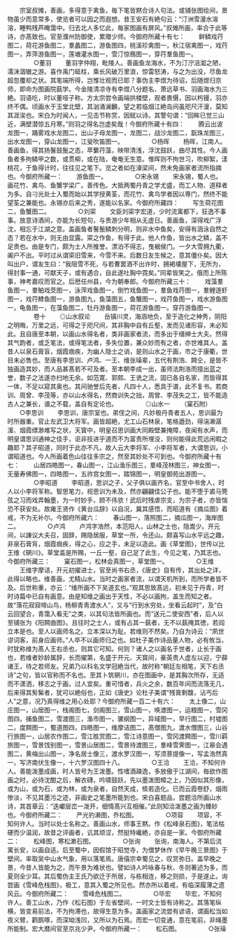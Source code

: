 <!-- { "loadSidebar": true } -->
　　宗室叔傩，善画，多得意于禽鱼，毎下笔皆黙合诗人句法。或铺张图绘间，景物虽少而意常多，使览者可以因之而遐想。昔王安石有絶句云：“汀洲雪漫水溶溶，睡鸭残芦晻霭中。归去北人多忆此，毎家图画有屏风。”叔傩所画，率合于此等诗，亦髙致也。官至濮州防御使，累赠少师。今御府所藏十有七：
　　鲜鳞戏荇图二，荷花游鱼图二，羣蠡图二，游鱼图四，桃溪珍禽图一，秋江宿禽图一，戏荇图一，弄萍游鱼图一，莲塘灌水图一，雪汀惊鴈图一，穿荇羣鱼图一。
　　
　　○董羽
　　董羽字仲翔，毗陵人。善画鱼龙海水，不为汀泞沮洳之陋，濡沫涸辙之游。喜作禹门砥柱，乘长风破万里浪，惊雷怒涛，与之为出没，尽鱼龙超忽覆却之状。其笔端所得，岂惟壮观而已耶？事伪主李煜为待诏，后随煜归京师，即命为图画院蓺学。今金陵清凉寺有李煜八分题名、萧远草书、羽画海水为三絶。羽语吃，时以董哑子称。方太宗尝令画端拱楼壁，观者畏慑，因以杇镘，羽亦终不偶。顷画水于玉堂北壁，其汹涌澜飜，望之若临烟江絶岛间虽咫尺汗漫，莫知其涯涘也。宋白为时闻人，一见击节称赏，因赋以诗。其警句谓：“回眸已觉三山近，满壁潜惊五月寒。”则羽之得名岂虚矣哉！今御府所藏十有四：
　　腾云出波龙图一，踊雾戏水龙图二，出山子母龙图一，龙图二，战沙龙图二，翫珠龙图三，出水龙图一，穿山龙图一，江叟吹笛图一。
　　
　　○杨晖
　　杨晖，江南人。善画鱼，得其扬鬐鼓鬛之态，苹蘩荇藻，映带清浅，浮沈鼓跃，曲尽其性。今人画鱼者多拘鳞甲之数，或贯柳，或在陆，奄奄无生意。惟晖则不拘世习，吹柳絮，漾桃花，于鱼得计时，往往见之笔下。览之者如在濠梁间，然未免画家者流所指摘也。今御府所藏一：
　　游鱼图一。
　　
　　○宋永锡
　　宋永锡，蜀人也。画花竹、禽鸟、鱼蟹学梁广。善传色。大抵两蜀丹青之学尤盛，而工人物、道释者为多。自刁光处士入蜀而始以其学授黄荃，而花竹、禽鸟学者因以専门，然终不能望荃之兼能也。永锡亦后来之秀，遂能以名家。今御府所藏四：
　　写生荷花图二，鱼蟹图二。
　　
　　○刘寀
　　文臣刘寀字宏道，少时流寓都下，狂逸不事事。放意诗酒间，亦能为长短句，与贵游少年相从无虚日。善画鱼，深得戏广浮沈，相忘于江湖之意。盖画鱼者鬐鬛鳞刺分明，则非水中鱼矣，安得有涵泳自然之态？若在水中，则无由显露。寀之作鱼，有得于此。他人作鱼，皆出水之鳞，盖不足贵也。由是专门，颇为士人所推誉。漂泊不得志，曳裾侯门。一夕大雪拥九衢，阖户不出。平时过从谓寀旧雪来，今雪不来。后数日友生候之，意其僵仆矣。因大叫出户，谓友生曰：“我阻雪不死，与若曹罢酒不出许时，拥褐壊屋下，无所为，得封事一通，可献天子，或有遇合，自此遂吐胸中霓矣。”同辈皆笑之。俄而上所陈事，神考嘉叹而官之。后厯任州县，今为朝奉郎。今御府所藏三十：
　　戏藻羣鱼图一，羣鲌戏茭图一，泳萍戏鱼图一，倒竹戏鱼图一，羣鱼戏荇图一，羣鲤逐虾图一，戏荇鯚鱼图一，游鱼图九，鱼藻图五，鱼蟹图一，戏荇鱼图一，戏水游鱼图一，龟鱼图一，在藻鱼图二，牡丹游鱼图一，荷花游鱼图一。穿荇游鱼图一。
　　
　　卷十
　　◎山水叙论
　　岳镇川灵，海涵地负，至于造化之神秀，阴阳之明晦，万里之远，可得之于咫尺间，其非胸中自有丘壑，发而见诸形容，未必知此。且自唐至本朝，以画山水得名者，类非画家者流，而多出于缙绅士大夫。然得其气韵者，或乏笔法，或得笔法者，多失位置，兼众妙而有之者，亦世难其人。盖昔人以泉石膏盲，烟霞痼疾，为幽人隐士之诮，是则山水之于画，市之于康衢，世目未必售也。至唐有李思训、卢鸿、一王、维张璪辈，五代有荆浩、闗仝，是皆不独画造其妙，而人品甚髙若不可及者。至本朝李成一出，虽师法荆浩而擅出蓝之誉，数子之法遂亦扫地无余。如范寛、郭熙、王诜之流，固已各自名家，而皆得其一体，不足以窥其奥也。其间驰誉后先者，凡四十人，悉具于谱，此不复书。若商训、周曾、李茂等，亦以山水得名，然商训失之拙，周曾、李茂失之工，皆不能造古人之兼长，谱之不载，盖自有定论也。
　　
　　◎山水一
　　（窠石附）
　　○李思训
　　李思训，唐宗室也。弟侄之间，凡妙极丹青者五人，思训最为时所器重。官止左武卫大将军。画皆超絶，尤工山石林泉，笔格遒劲，得湍濑潺湲、烟霞缥渺难写之状，天寳中，明皇召思训画大同殿壁兼掩障，夜闻有水声，而明皇谓思训通神之佳手，讵非技进乎道而不为富贵所埋没，则何能得此荒远闲暇之趣耶？其子昭道，同时于此亦不凡，故人云大李将军、小李将军者，大谓思训，小谓昭道也。今人所画着色山往往多宗之，然至其妙处不可到也。今御府所藏十有七：
　　山居四皓图一，春山图一，江山渔乐图三，羣峰茂林图三，神女图一，无量寿佛图一，四皓图一，五祚宫女图一，踏锦图一，明皇御苑出游图一。
　　
　　○李昭道
　　李昭道，思训之子，父子俱以画齐名，官至中书舍人，时人以小李将军称。智思笔力，视思训为未及，然亦翩翩佳公子也。能不堕于裘马筦弦之习而戏弄翰墨，为一时妙手，顾不伟欤！武后时残虐宗支，为宗子者，亦皆惴恐不获安处。故雍王贤作《黄台瓜辞》以自况，冀其感悟，而昭道有《摘瓜图》着戒，不为无补尔。今御府所藏六：
　　春山图一，落照图二，摘瓜图一，海岸图二。
　　
　　○卢鸿
　　卢鸿字浩然，本范阳人，山林之士也，隐嵩少。开元间，以諌议大夫召，固辞，赐隐居服，草堂一所，令还山。颇喜写山水平远之趣，非泉石膏肓，烟霞痼疾，得之心，应之手，未足以造此。画《草堂图》，世传以比王维《辋川》。草堂盖是所赐，一丘一壑，自己足了此生，今见之笔，乃其志也。今御府所藏三：
　　窠石图一，松林会真图一，草堂图一。
　　
　　○王维
　　王维字摩诘，开元初擢进士，官至尚书右丞，《唐史》自有传，其出处之详，此得以略也。维善画，尤精山水。当时之画家者流，以谓天机所到，而所学者皆不及。后世称重，亦云：“维所画不下吴道玄也。”观其思致髙远，初未见于丹青，时时诗篇中已自有画意。由是知维之画出于天性，不必以画拘，盖生而知之者。故“落花寂寂啼山鸟，杨柳青靑渡水人”，又与“行到水穷处，坐看云起时”，及“白云回望合，青霭入看无”之类，以其句法皆所画也。而“送元二使安西”者，后人以至铺张为《阳闗曲图》。且往时之士人，或有占其一蓺者，无不以蓺掩其徳，若阎立本是也。至人以画师名之。立本深以为耻。若维则不然矣。乃自为诗云：“夙世谬词客，前身应画师。”人卒不以画师归之也。如杜子美作诗品量人物，必有攸当，时犹称维为髙人王右丞也，则其它可知。何则？诸人之以画名于世者，止长于画也，若维者妙龄属辞，长而擢第，名盛于开元、天寳间，豪英贵人虚左以迎，宁薛诸王，待之若师友。兄弟乃以科名文学冠絶当代，故时称“朝廷左相笔，天下右丞诗”之句，皆以官称而不名也。至其卜筑辋川，亦在图画中，是其胸次所存，无适而不潇洒，移志之于画，过人宜矣。重可惜者，兵火之余，数百年间而流落无几，后来得其髣髴者，犹可以絶俗也，正如《唐史》论杜子美谓“残膏剩馥，沾丐后人”之意，况乃真得维之用心处耶？今御府所藏一百二十有六：
　　太上像二，山庄图一，山居图一，栈阁图七，剑阁图三，雪山图一，唤渡图一，运粮图一，雪冈图四，捕鱼图二，雪渡图三，渔市图一，骡纲图一，异域图一，早行图二，村墟图二，度闗图一，蜀道图四，四皓图一，维摩诘图二，髙僧图九，渡水僧图三，山谷行旅图一，山居农作图二，雪江胜赏图二，雪江诗意图一，雪冈渡闗图一，雪川羁旅图一，雪景饯别图一，雪景山居图二，雪景待渡图三，羣峰雪霁图一，江皋会遇图二，黄梅出山图一，净名居士像三，渡水罗汉图一，写须菩提像一，写孟浩然真一，写济南伏生像一，十六罗汉图四十八。
　　
　　○王洽
　　王洽，不知何许人。善能泼墨成画，时人皆号为王泼墨。性嗜酒疎逸，多放傲于江湖间，毎欲作图画之时，必待沈酣之后，解衣礴，吟啸鼓跃，先以墨泼图幛之上，乃因似其形像，或为山，或为石，或为林，或为泉者，自然天成，倐若造化。已而云霞卷舒，烟雨惨淡，不见其墨污之迹，非画史之笔墨所能到也。宋白喜题品，尝题洽所画山水诗，其首章云：“迭巘层峦一泼开，细情髙兴互相催。”此则知洽泼墨之画为臻妙也。今御府所藏二：
　　严光钓濑图，乔松图。
　　
　　○项容
　　项容，不知何许人。当时以处士名称之。善画山水，师事王黙。作《松峰泉石图》，笔法枯硬而少温润，故昔之评画者，讥其顽涩，然挺特巉絶，亦自是一家。今御府所藏二：
　　松峰图，寒松漱石图。
　　
　　○张询
　　张询，南海人。不第后流寓长安，以画自适。后至蜀中，因假馆于昭觉寺，为僧梦休作《早午晚三景图》于壁间，率取吴中山水气象，用以落笔焉。唐僖宗幸蜀见之，叹赏弥日。盖早晚之景，今昔人皆能为之，而午景为难状也。譬如诗人吟咏春与秋、冬则著述为多，而夏则全少耳。其后蜀伪主王氏乃欲迁于所居，与栋相连，移之则损，于是遂止。询尝画《雪峰危栈图》，极工，意其入蜀之所见也。然亦所以着戒，有临深履薄之遗风云。今御府所藏二：
　　雪峰危栈图二。
　　
　　○毕宏
　　毕宏，不知何许人。善工山水，乃作《松石图》于左省壁间，一时文士皆有诗称之。其落笔纵横，皆变易前法，不为拘滞也，故得生意为多。盖画家之流尝有谚语，谓画松当如夜义臂，鹳鹊啄，而深坳浅凹，又所以为石焉。而宏一切变通，意在笔前，非绳墨所能制。宏大暦间官至京兆少尹。今御府所藏一：
　　松石图。
　　
　　○张璪
